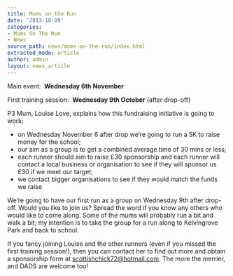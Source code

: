 ```yaml
---
title: Mums on the Run
date: '2013-10-09'
categories:
- Mums On The Run
- News
source_path: news/mums-on-the-run/index.html
extracted_mode: article
author: admin
layout: news_article
---
```


Main event:&nbsp; **Wednesday 6th November**

First training session:&nbsp; **Wednesday 9th October** (after drop-off)

P3 Mum, Louise Love, explains how this fundraising initiative is going to work:

- on Wednesday November 6 after drop we’re going to run a 5K to raise money for the school;
- our aim as a group is to get a combined average time of 30 mins or less;
- each runner should aim to raise £30 sponsorship and each runner will contact a local business or organisation to see if they will sponsor us £30 if we meet our target;
- we contact bigger organisations to see if they would match the funds we raise

We’re going to have our first run as a group on Wednesday 9th after drop-off. Would you like to join us? Spread the word if you know any others who would like to come along. Some of the mums will probably run a bit and walk a bit; my intention is to take the group for a run along to Kelvingrove Park and back to school.

If you fancy joining Louise and the other runners (even if you missed the first training session!), then you can contact her to find out more and obtain a sponsorship form at [scottishchick72@hotmail.com](mailto:scottishchick72@hotmail.com). The more the merrier, and DADS are welcome too!
